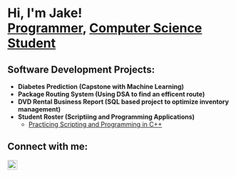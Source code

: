 <h1>Hi, I'm Jake! <br/><a href="https://github.com/jake-vierstra">Programmer</a>, <a href="https://www.linkedin.com/in/jake-vierstra/">Computer Science Student</a>

<h2>Software Development Projects:</h2>

- <b>Diabetes Prediction (Capstone with Machine Learning)</b>
- <b>Package Routing System (Using DSA to find an efficent route)</b>
- <b>DVD Rental Business Report (SQL based project to optimize inventory management)</b>
- <b>Student Roster (Scriptiing and Programming Applications)</b>
  - [Practicing Scripting and Programming in C++](https://github.com/jake-vierstra)


<h2> Connect with me:</h2>

[<img align="left" alt="Jake-Vierstra | LinkedIn" width="22px" src="https://cdn.jsdelivr.net/npm/simple-icons@v3/icons/linkedin.svg" />][linkedin]

[linkedin]: https://linkedin.com/in/jake-vierstra
